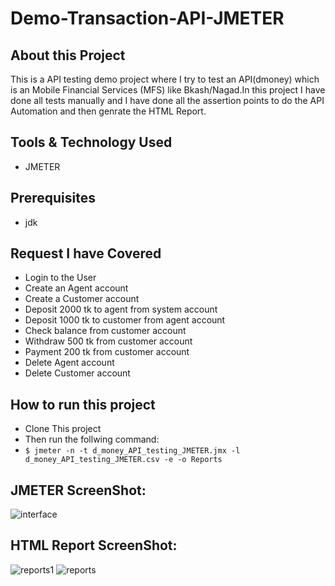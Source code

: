 # Demo-Transaction-API-JMETER

## About this Project
This is a API testing demo project where I try to test an API(dmoney) which is an Mobile Financial Services (MFS) like Bkash/Nagad.In this project I have done all tests manually and I have done all the assertion points to do the API Automation and then genrate the HTML Report.

## Tools & Technology Used
- JMETER

## Prerequisites
- jdk

## Request I have Covered
- Login to the User
- Create an Agent account
- Create a Customer account
- Deposit 2000 tk to agent from system account
- Deposit 1000 tk to customer from agent account
- Check balance from customer account
- Withdraw 500 tk from customer account
- Payment 200 tk from customer account
- Delete Agent account
- Delete Customer account

## How to run this project
- Clone This project
- Then run the follwing command:
- ``` $ jmeter -n -t d_money_API_testing_JMETER.jmx -l d_money_API_testing_JMETER.csv -e -o Reports ```

## JMETER ScreenShot:
![interface](https://github.com/rabbypathan/Demo-Transaction-API-JMETER/assets/70917088/dfdf5ba5-77b4-44fb-90b6-8c53603a65b3)

## HTML Report ScreenShot:
![reports1](https://github.com/rabbypathan/Demo-Transaction-API-JMETER/assets/70917088/d9dd7a2b-bd9d-41f2-8926-7e94b8949ecb)
![reports](https://github.com/rabbypathan/Demo-Transaction-API-JMETER/assets/70917088/a8777608-b696-4fd5-84fc-6b9a02f3e04e)





